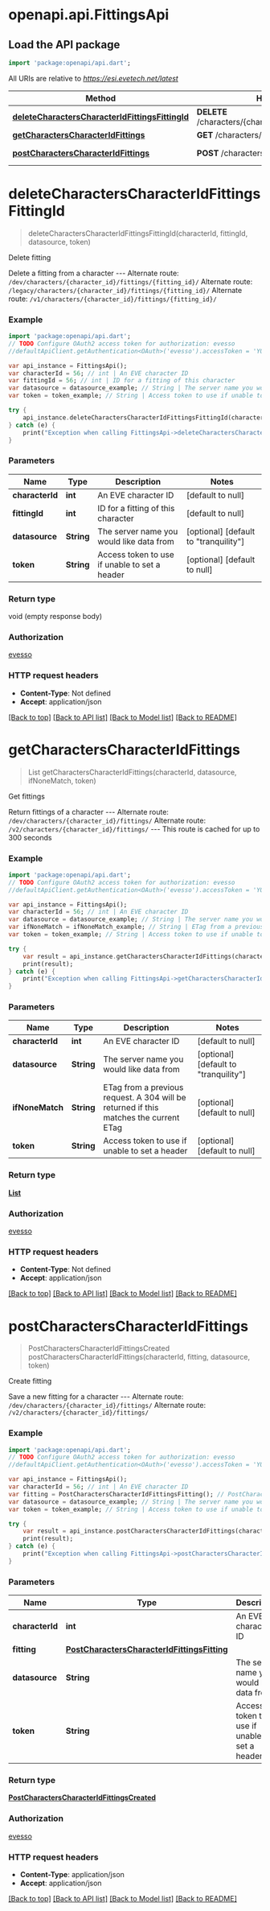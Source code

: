 # openapi.api.FittingsApi

## Load the API package
```dart
import 'package:openapi/api.dart';
```

All URIs are relative to *https://esi.evetech.net/latest*

Method | HTTP request | Description
------------- | ------------- | -------------
[**deleteCharactersCharacterIdFittingsFittingId**](FittingsApi.md#deleteCharactersCharacterIdFittingsFittingId) | **DELETE** /characters/{character_id}/fittings/{fitting_id}/ | Delete fitting
[**getCharactersCharacterIdFittings**](FittingsApi.md#getCharactersCharacterIdFittings) | **GET** /characters/{character_id}/fittings/ | Get fittings
[**postCharactersCharacterIdFittings**](FittingsApi.md#postCharactersCharacterIdFittings) | **POST** /characters/{character_id}/fittings/ | Create fitting


# **deleteCharactersCharacterIdFittingsFittingId**
> deleteCharactersCharacterIdFittingsFittingId(characterId, fittingId, datasource, token)

Delete fitting

Delete a fitting from a character  --- Alternate route: `/dev/characters/{character_id}/fittings/{fitting_id}/`  Alternate route: `/legacy/characters/{character_id}/fittings/{fitting_id}/`  Alternate route: `/v1/characters/{character_id}/fittings/{fitting_id}/` 

### Example 
```dart
import 'package:openapi/api.dart';
// TODO Configure OAuth2 access token for authorization: evesso
//defaultApiClient.getAuthentication<OAuth>('evesso').accessToken = 'YOUR_ACCESS_TOKEN';

var api_instance = FittingsApi();
var characterId = 56; // int | An EVE character ID
var fittingId = 56; // int | ID for a fitting of this character
var datasource = datasource_example; // String | The server name you would like data from
var token = token_example; // String | Access token to use if unable to set a header

try { 
    api_instance.deleteCharactersCharacterIdFittingsFittingId(characterId, fittingId, datasource, token);
} catch (e) {
    print("Exception when calling FittingsApi->deleteCharactersCharacterIdFittingsFittingId: $e\n");
}
```

### Parameters

Name | Type | Description  | Notes
------------- | ------------- | ------------- | -------------
 **characterId** | **int**| An EVE character ID | [default to null]
 **fittingId** | **int**| ID for a fitting of this character | [default to null]
 **datasource** | **String**| The server name you would like data from | [optional] [default to &quot;tranquility&quot;]
 **token** | **String**| Access token to use if unable to set a header | [optional] [default to null]

### Return type

void (empty response body)

### Authorization

[evesso](../README.md#evesso)

### HTTP request headers

 - **Content-Type**: Not defined
 - **Accept**: application/json

[[Back to top]](#) [[Back to API list]](../README.md#documentation-for-api-endpoints) [[Back to Model list]](../README.md#documentation-for-models) [[Back to README]](../README.md)

# **getCharactersCharacterIdFittings**
> List<GetCharactersCharacterIdFittings200Ok> getCharactersCharacterIdFittings(characterId, datasource, ifNoneMatch, token)

Get fittings

Return fittings of a character  --- Alternate route: `/dev/characters/{character_id}/fittings/`  Alternate route: `/v2/characters/{character_id}/fittings/`  --- This route is cached for up to 300 seconds

### Example 
```dart
import 'package:openapi/api.dart';
// TODO Configure OAuth2 access token for authorization: evesso
//defaultApiClient.getAuthentication<OAuth>('evesso').accessToken = 'YOUR_ACCESS_TOKEN';

var api_instance = FittingsApi();
var characterId = 56; // int | An EVE character ID
var datasource = datasource_example; // String | The server name you would like data from
var ifNoneMatch = ifNoneMatch_example; // String | ETag from a previous request. A 304 will be returned if this matches the current ETag
var token = token_example; // String | Access token to use if unable to set a header

try { 
    var result = api_instance.getCharactersCharacterIdFittings(characterId, datasource, ifNoneMatch, token);
    print(result);
} catch (e) {
    print("Exception when calling FittingsApi->getCharactersCharacterIdFittings: $e\n");
}
```

### Parameters

Name | Type | Description  | Notes
------------- | ------------- | ------------- | -------------
 **characterId** | **int**| An EVE character ID | [default to null]
 **datasource** | **String**| The server name you would like data from | [optional] [default to &quot;tranquility&quot;]
 **ifNoneMatch** | **String**| ETag from a previous request. A 304 will be returned if this matches the current ETag | [optional] [default to null]
 **token** | **String**| Access token to use if unable to set a header | [optional] [default to null]

### Return type

[**List<GetCharactersCharacterIdFittings200Ok>**](GetCharactersCharacterIdFittings200Ok.md)

### Authorization

[evesso](../README.md#evesso)

### HTTP request headers

 - **Content-Type**: Not defined
 - **Accept**: application/json

[[Back to top]](#) [[Back to API list]](../README.md#documentation-for-api-endpoints) [[Back to Model list]](../README.md#documentation-for-models) [[Back to README]](../README.md)

# **postCharactersCharacterIdFittings**
> PostCharactersCharacterIdFittingsCreated postCharactersCharacterIdFittings(characterId, fitting, datasource, token)

Create fitting

Save a new fitting for a character  --- Alternate route: `/dev/characters/{character_id}/fittings/`  Alternate route: `/v2/characters/{character_id}/fittings/` 

### Example 
```dart
import 'package:openapi/api.dart';
// TODO Configure OAuth2 access token for authorization: evesso
//defaultApiClient.getAuthentication<OAuth>('evesso').accessToken = 'YOUR_ACCESS_TOKEN';

var api_instance = FittingsApi();
var characterId = 56; // int | An EVE character ID
var fitting = PostCharactersCharacterIdFittingsFitting(); // PostCharactersCharacterIdFittingsFitting | 
var datasource = datasource_example; // String | The server name you would like data from
var token = token_example; // String | Access token to use if unable to set a header

try { 
    var result = api_instance.postCharactersCharacterIdFittings(characterId, fitting, datasource, token);
    print(result);
} catch (e) {
    print("Exception when calling FittingsApi->postCharactersCharacterIdFittings: $e\n");
}
```

### Parameters

Name | Type | Description  | Notes
------------- | ------------- | ------------- | -------------
 **characterId** | **int**| An EVE character ID | [default to null]
 **fitting** | [**PostCharactersCharacterIdFittingsFitting**](PostCharactersCharacterIdFittingsFitting.md)|  | 
 **datasource** | **String**| The server name you would like data from | [optional] [default to &quot;tranquility&quot;]
 **token** | **String**| Access token to use if unable to set a header | [optional] [default to null]

### Return type

[**PostCharactersCharacterIdFittingsCreated**](PostCharactersCharacterIdFittingsCreated.md)

### Authorization

[evesso](../README.md#evesso)

### HTTP request headers

 - **Content-Type**: application/json
 - **Accept**: application/json

[[Back to top]](#) [[Back to API list]](../README.md#documentation-for-api-endpoints) [[Back to Model list]](../README.md#documentation-for-models) [[Back to README]](../README.md)

